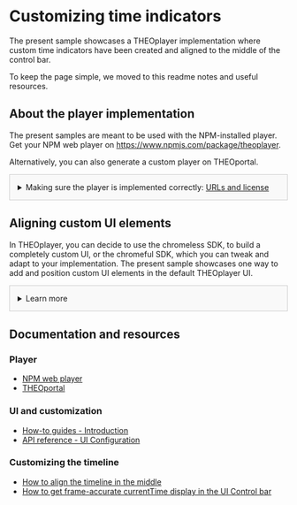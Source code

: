 # Customizing time indicators
The present sample showcases a THEOplayer implementation where custom time indicators have been created and aligned to the middle of the control bar.

To keep the page simple, we moved to this readme notes and useful resources.

## About the player implementation
The present samples are meant to be used with the NPM-installed player. Get your NPM web player on https://www.npmjs.com/package/theoplayer.

Alternatively, you can also generate a custom player on THEOportal.

<details style="border:1px solid #ccc;padding:1em; background-color:#f9f9f9">
  <summary>Making sure the player is implemented correctly: <u>URLs and license</u></summary>

### Check the URLs
Once you have installed your player, check whether the following URLs need changing to point to the folder containing the player SDK:
* UI CSS library: `href="../../node_modules/theoplayer/ui.css"`
* THEOplayer library: `src="../../node_modules/theoplayer/THEOplayer.js"`
* libraryLocation: `libraryLocation: "../../node_modules/theoplayer/"`

### License
The license included in the implementation only allows for playback on _localhost_.
To play on any other domains, as well as to make sure your license doesn't expire, get your license on https://portal.theoplayer.com.
</details>

## Aligning custom UI elements
In THEOplayer, you can decide to use the chromeless SDK, to build a completely custom UI, or the chromeful SDK, which you can tweak and adapt to your implementation.
The present sample showcases one way to add and position custom UI elements in the default THEOplayer UI.

<details style="border:1px solid #ccc;padding:1em; background-color:#f9f9f9">
  <summary>Learn more</summary>

### About customizing the default UI
In THEOplayer, the default UI already includes the features and controls that are most common across implementations and use cases.

Check the other samples for other UI customizations, and the links below for related resources.

### Additional notes about adding and aligning custom UI elements
* <u>Not only time indicators</u> - When it comes to adding elements to the THEOplayer UI, you can add and align different types of elements, including time indicators, buttons, progress bar, texts and layers, etc.
* <u>Alternatives</u> - Depending on the element(s) that you are adding (and aligning) and on your use case, different ways to do so may be used.

To know more about this, check out the linked documentation.
</details>

## Documentation and resources
### Player
* [NPM web player](https://www.npmjs.com/package/theoplayer)
* [THEOportal](https://portal.theoplayer.com)

### UI and customization
* [How-to guides - Introduction](https://docs.theoplayer.com/how-to-guides/11-ui/00-introduction.md)
* [API reference - UI Configuration](https://docs.theoplayer.com/api-reference/web/theoplayer.uiconfiguration.md)

### Customizing the timeline
* [How to align the timeline in the middle](https://docs.theoplayer.com/how-to-guides/11-ui/02-how-to-align-timeline-in-the-middle.md)
* [How to get frame-accurate currentTime display in the UI Control bar](https://docs.theoplayer.com/getting-started/01-sdks/01-web/08-how-to-get-frame-accurate-currentime-display.md)
